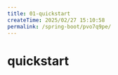 ```yaml
---
title: 01-quickstart
createTime: 2025/02/27 15:10:58
permalink: /spring-boot/pvo7q9pe/
---
```

# quickstart
